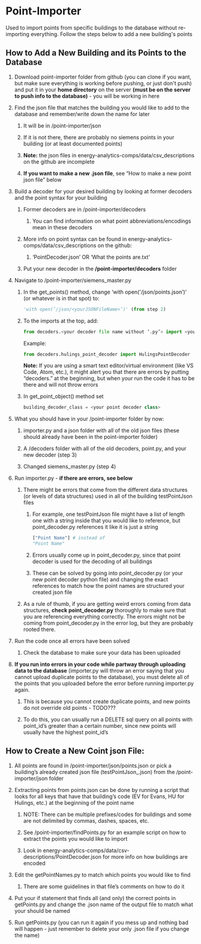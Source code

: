 # Point-Importer
Used to import points from specific buildings to the database without re-importing everything. Follow the steps below to add a new building's points

## How to Add a New Building and its Points to the Database
1. Download point-importer folder from github (you can clone if you want, but make sure everything is working before pushing, or just don't push) and put it in your **home directory** on the server **(must be on the server to push info to the database)** - you will be working in here

2. Find the json file that matches the building you would like to add to the database and remember/write down the name for later

    1. It will be in /point-importer/json

    2. If it is not there, there are probably no siemens points in your building (or at least documented points)

    3. **Note:** the json files in energy-analytics-comps/data/csv_descriptions on the github are incomplete

    4. **If you want to make a new .json file**, see “How to make a new point json file” below

3. Build a decoder for your desired building by looking at former decoders and the point syntax for your building

    1. Former decoders are in /point-importer/decoders

        1. You can find information on what point abbreviations/encodings mean in these decoders

    2. More info on point syntax can be found in energy-analytics-comps/data/csv_descriptions on the github:

        1. ‘PointDecoder.json’ OR ‘What the points are.txt’

    3. Put your new decoder in the **/point-importer/decoders** folder

4. Navigate to /point-importer/siemens_master.py

    1. In the get_points() method, change ‘with open('/json/points.json’)' (or whatever is in that spot) to:
            
        ```python
        'with open(‘/json/<yourJSONFileName>’)' (from step 2)
        ```

    2. To the imports at the top, add:

        ```python
        from decoders.<your decoder file name without ‘.py’> import <your point decoder class>
        ```

        Example: 
        ```python
        from decoders.hulings_point_decoder import HulingsPointDecoder
        ```

        **Note:** If you are using a smart text editor/virtual environment (like VS Code, Atom, etc.), it might alert you that there are errors by putting “decoders.” at the beginning, but when your run the code it has to be there and will not throw errors

    3. In get_point_object() method set
    
        ```python
        building_decoder_class = <your point decoder class>
        ```

5. What you should have in your /point-importer folder by now:

    1. importer.py and a json folder with all of the old json files (these should already have been in the point-importer folder)

    2. A /decoders folder with all of the old decoders, point.py, and your new decoder (step 3)

    3. Changed siemens_master.py (step 4)

6. Run importer.py - **if there are errors, see below**

    1. There might be errors that come from the different data structures (or levels of data structures) used in all of the building testPointJson files

        1. For example, one testPointJson file might have a list of length one with a string inside that you would like to reference, but point_decoder.py references it like it is just a string

            ```python
            ["Point Name"] # instead of 
            "Point Name"
            ```
        
        2. Errors usually come up in point_decoder.py, since that point decoder is used for the decoding of all buildings

        3. These can be solved by going into point_decoder.py (or your new point decoder python file) and changing the exact references to match how the point names are structured your created json file

    2. As a rule of thumb, if you are getting weird errors coming from data structures, **check point_decoder.py** thoroughly to make sure that you are referencing everything correctly. The errors might not be coming from point_decoder.py in the error log, but they are probably rooted there.

7. Run the code once all errors have been solved

    1. Check the database to make sure your data has been uploaded

8. **If you run into errors in your code while partway through uploading data to the database** (importer.py will throw an error saying that you cannot upload duplicate points to the database), you must delete all of the points that you uploaded before the error before running importer.py again.
    1. This is because you cannot create duplicate points, and new points do not override old points - TODO???

    2. To do this, you can usually run a DELETE sql query on all points with point_id’s greater than a certain number, since new points will usually have the highest point_id’s

## How to Create a New Coint json File:
1. All points are found in /point-importer/json/points.json or pick a building’s already created json file (testPointJson_<buildingName>.json) from the /point-importer/json folder

2. Extracting points from points.json can be done by running a script that looks for all keys that have that building’s code (EV for Evans, HU for Hulings, etc.) at the beginning of the point name
    
    1. NOTE: There can be multiple prefixes/codes for buildings and some are not delimited by commas, dashes, spaces, etc.
    
    2. See /point-importer/findPoints.py for an example script on how to extract the points you would like to import

    3. Look in energy-analytics-comps/data/csv-descriptions/PointDecoder.json for more info on how buildings are encoded

3. Edit the getPointNames.py to match which points you would like to find

    1. There are some guidelines in that file’s comments on how to do it

4. Put your if statement that finds all (and only) the correct points in getPoints.py and change the .json name of the output file to match what your should be named

5. Run getPoints.py (you can run it again if you mess up and nothing bad will happen - just remember to delete your only .json file if you change the name)

